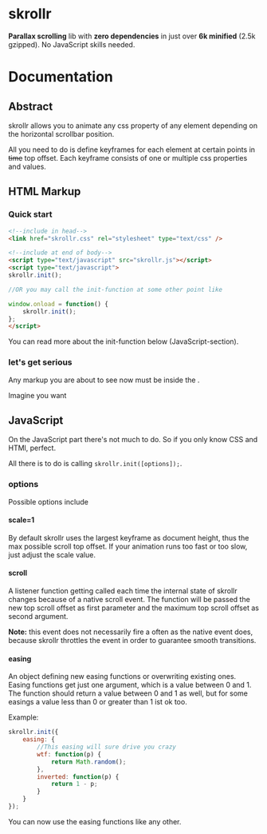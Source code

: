 skrollr
======

**Parallax scrolling** lib with **zero dependencies** in just over **6k minified** (2.5k gzipped). No JavaScript skills needed.


Documentation
======

Abstract
------

skrollr allows you to animate any css property of any element depending on the horizontal scrollbar position.

All you need to do is define keyframes for each element at certain points in ~~time~~ top offset. Each keyframe consists of one or multiple css properties and values.


HTML Markup
------

### Quick start

```html
<!--include in head-->
<link href="skrollr.css" rel="stylesheet" type="text/css" />

<!--include at end of body-->
<script type="text/javascript" src="skrollr.js"></script>
<script type="text/javascript">
skrollr.init();

//OR you may call the init-function at some other point like

window.onload = function() {
	skrollr.init();
};
</script>
```

You can read more about the init-function below (JavaScript-section).

### let's get serious

Any markup you are about to see now must be inside the <body>.

Imagine you want


JavaScript
------

On the JavaScript part there's not much to do. So if you only know CSS and HTMl, perfect.

All there is to do is calling ```skrollr.init([options]);```.

### options

Possible options include

#### scale=1

By default skrollr uses the largest keyframe as document height, thus the max possible scroll top offset. If your animation runs too fast or too slow, just adjust the scale value.

#### scroll

A listener function getting called each time the internal state of skrollr changes because of a native scroll event. The function will be passed the new top scroll offset as first parameter and the maximum top scroll offset as second argument.

**Note:** this event does not necessarily fire a often as the native event does, because skrollr throttles the event in order to guarantee smooth transitions.

#### easing

An object defining new easing functions or overwriting existing ones. Easing functions get just one argument, which is a value between 0 and 1. The function should return a value between 0 and 1 as well, but for some easings a value less than 0 or greater than 1 ist ok too.

Example:

```js
skrollr.init({
	easing: {
		//This easing will sure drive you crazy
		wtf: function(p) {
			return Math.random();
		},
		inverted: function(p) {
			return 1 - p;
		}
	}
});
```

You can now use the easing functions like any other.
